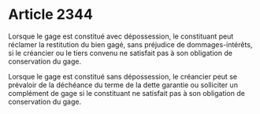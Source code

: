 # Article 2344

Lorsque le gage est constitué avec dépossession, le constituant peut réclamer la restitution du bien gagé, sans préjudice de dommages-intérêts, si le créancier ou le tiers convenu ne satisfait pas à son obligation de conservation du gage.

Lorsque le gage est constitué sans dépossession, le créancier peut se prévaloir de la déchéance du terme de la dette garantie ou solliciter un complément de gage si le constituant ne satisfait pas à son obligation de conservation du gage.
